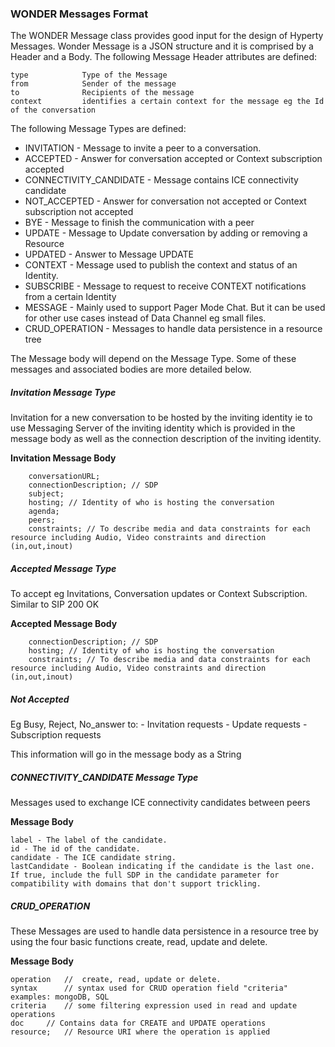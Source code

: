### WONDER Messages Format

The WONDER Message class provides good input for the design of Hyperty Messages. Wonder Message is a JSON structure and it is comprised by a Header and a Body. The following Message Header attributes are defined:

```
type            Type of the Message
from            Sender of the message
to              Recipients of the message
context         identifies a certain context for the message eg the Id of the conversation
```

The following Message Types are defined:

-	INVITATION - Message to invite a peer to a conversation.
-	ACCEPTED - Answer for conversation accepted or Context subscription accepted
-	CONNECTIVITY_CANDIDATE - Message contains ICE connectivity candidate
-	NOT_ACCEPTED - Answer for conversation not accepted or Context subscription not accepted
-	BYE - Message to finish the communication with a peer
-	UPDATE - Message to Update conversation by adding or removing a Resource
-	UPDATED - Answer to Message UPDATE
-	CONTEXT - Message used to publish the context and status of an Identity.
-	SUBSCRIBE - Message to request to receive CONTEXT notifications from a certain Identity
-	MESSAGE - Mainly used to support Pager Mode Chat. But it can be used for other use cases instead of Data Channel eg small files.
-	CRUD_OPERATION - Messages to handle data persistence in a resource tree

The Message body will depend on the Message Type. Some of these messages and associated bodies are more detailed below.

##### Invitation Message Type

Invitation for a new conversation to be hosted by the inviting identity ie to use Messaging Server of the inviting identity which is provided in the message body as well as the connection description of the inviting identity.

**Invitation Message Body**

```
    conversationURL;
    connectionDescription; // SDP
    subject;
    hosting; // Identity of who is hosting the conversation
    agenda;
    peers;
    constraints; // To describe media and data constraints for each resource including Audio, Video constraints and direction (in,out,inout)
```

##### Accepted Message Type

To accept eg Invitations, Conversation updates or Context Subscription. Similar to SIP 200 OK

**Accepted Message Body**

```
    connectionDescription; // SDP
    hosting; // Identity of who is hosting the conversation
    constraints; // To describe media and data constraints for each resource including Audio, Video constraints and direction (in,out,inout)
```

##### Not Accepted

Eg Busy, Reject, No_answer to: - Invitation requests - Update requests - Subscription requests

This information will go in the message body as a String

##### CONNECTIVITY_CANDIDATE Message Type

Messages used to exchange ICE connectivity candidates between peers

**Message Body**

```
label - The label of the candidate.
id - The id of the candidate.
candidate - The ICE candidate string.
lastCandidate - Boolean indicating if the candidate is the last one. If true, include the full SDP in the candidate parameter for compatibility with domains that don't support trickling.
```

##### CRUD_OPERATION

These Messages are used to handle data persistence in a resource tree by using the four basic functions create, read, update and delete.

**Message Body**

```
operation   //  create, read, update or delete.
syntax      // syntax used for CRUD operation field "criteria" examples: mongoDB, SQL
criteria    // some filtering expression used in read and update operations
doc     // Contains data for CREATE and UPDATE operations
resource;   // Resource URI where the operation is applied
```
